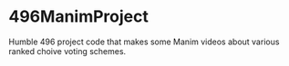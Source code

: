 # 496ManimProject

Humble 496 project code that makes some Manim videos about various ranked choive voting schemes.
